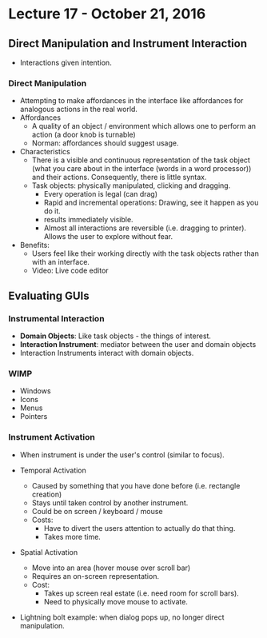 # Lecture 17 - October 21, 2016

## Direct Manipulation and Instrument Interaction
* Interactions given intention.

### Direct Manipulation
* Attempting to make affordances in the interface like affordances for analogous actions in the real world.
* Affordances
  * A quality of an object / environment which allows one to perform an action (a door knob is turnable)
  * Norman: affordances should suggest usage.
* Characteristics
  * There is a visible and continuous representation of the task object (what you care about in the interface (words in a word processor)) and their actions. Consequently, there is little syntax.
  * Task objects: physically manipulated, clicking and dragging.
    * Every operation is legal (can drag)
    * Rapid and incremental operations: Drawing, see it happen as you do it.
    * results immediately visible.
    * Almost all interactions are reversible (i.e. dragging to printer). Allows the user to explore without fear.
* Benefits:
  * Users feel like their working directly with the task objects rather than with an interface.
  * Video: Live code editor

## Evaluating GUIs

### Instrumental Interaction
* **Domain Objects**: Like task objects - the things of interest.
* **Interaction Instrument**: mediator between the user and domain objects
* Interaction Instruments interact with domain objects.

### WIMP
* Windows
* Icons
* Menus
* Pointers

### Instrument Activation
* When instrument is under the user's control (similar to focus).
* Temporal Activation
  * Caused by something that you have done before (i.e. rectangle creation)
  * Stays until taken control by another instrument.
  * Could be on screen / keyboard / mouse
  * Costs:
    * Have to divert the users attention to actually do that thing.
    * Takes more time.
* Spatial Activation
  * Move into an area (hover mouse over scroll bar)
  * Requires an on-screen representation.
  * Cost:
    * Takes up screen real estate (i.e. need room for scroll bars).
    * Need to physically move mouse to activate.

* Lightning bolt example: when dialog pops up, no longer direct manipulation.
